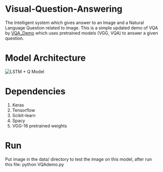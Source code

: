 # Visual-Question-Answering
The Intelligent system which gives answer to an Image and a Natural Language Question related to image. This is a simple updated demo of VQA by [VQA_Demo](https://github.com/iamaaditya/VQA_Demo/) which uses pretrained models (VGG, VQA) to answer a given question.

# Model Architecture
![LSTM + Q Model](https://github.com/varadbhogayata/Visual-Question-Answering/tree/master/Images/LSTM+Q.png)

# Dependencies
1. Keras
2. Tensorflow
3. Scikit-learn
4. Spacy
5. VGG-16 pretrained weights

# Run
Put image in the data/ directory to test the image on this model, after run this file: python VQAdemo.py

